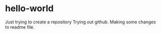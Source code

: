 # hello-world
Just trying to create a repository
Trying out github. Making some changes to readme file.
